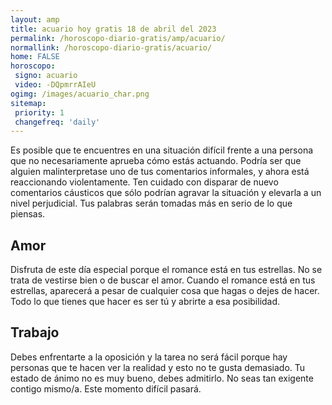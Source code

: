 ```yaml
---
layout: amp
title: acuario hoy gratis 18 de abril del 2023 
permalink: /horoscopo-diario-gratis/amp/acuario/
normallink: /horoscopo-diario-gratis/acuario/
home: FALSE
horoscopo:
 signo: acuario
 video: -DQpmrrAIeU
ogimg: /images/acuario_char.png
sitemap:
 priority: 1
 changefreq: 'daily'
---
```



Es posible que te encuentres en una situación difícil frente a una persona que no necesariamente aprueba cómo estás actuando. Podría ser que alguien malinterpretase uno de tus comentarios informales, y ahora está reaccionando violentamente. Ten cuidado con disparar de nuevo comentarios cáusticos que sólo podrían agravar la situación y elevarla a un nivel perjudicial. Tus palabras serán tomadas más en serio de lo que piensas.

## Amor

Disfruta de este día especial porque el romance está en tus estrellas. No se trata de vestirse bien o de buscar el amor. Cuando el romance está en tus estrellas, aparecerá a pesar de cualquier cosa que hagas o dejes de hacer. Todo lo que tienes que hacer es ser tú y abrirte a esa posibilidad.

## Trabajo

Debes enfrentarte a la oposición y la tarea no será fácil porque hay personas que te hacen ver la realidad y esto no te gusta demasiado. Tu estado de ánimo no es muy bueno, debes admitirlo. No seas tan exigente contigo mismo/a. Este momento difícil pasará.